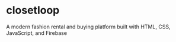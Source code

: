 # closetloop
A modern fashion rental and buying platform built with HTML, CSS, JavaScript, and Firebase
